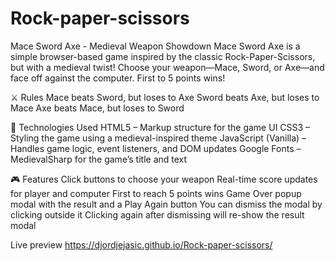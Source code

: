 # Rock-paper-scissors
 Mace Sword Axe - Medieval Weapon Showdown
Mace Sword Axe is a simple browser-based game inspired by the classic Rock-Paper-Scissors, but with a medieval twist! Choose your weapon—Mace, Sword, or Axe—and face off against the computer. First to 5 points wins!

⚔️ Rules
Mace beats Sword, but loses to Axe
Sword beats Axe, but loses to Mace
Axe beats Mace, but loses to Sword

🧠 Technologies Used
HTML5 – Markup structure for the game UI
CSS3 – Styling the game using a medieval-inspired theme
JavaScript (Vanilla) – Handles game logic, event listeners, and DOM updates
Google Fonts – MedievalSharp for the game’s title and text

🎮 Features
Click buttons to choose your weapon
Real-time score updates for player and computer
First to reach 5 points wins
Game Over popup modal with the result and a Play Again button
You can dismiss the modal by clicking outside it
Clicking again after dismissing will re-show the result modal

Live preview https://djordjejasic.github.io/Rock-paper-scissors/

